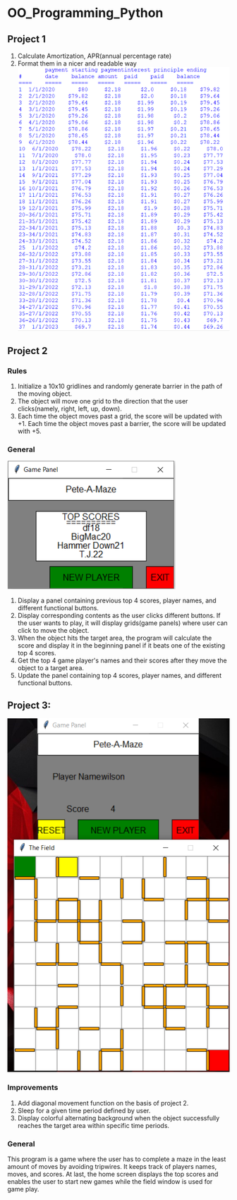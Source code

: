 # OO_Programming_Python
## Project 1
1. Calculate Amortization, APR(annual percentage rate)
2. Format them in a nicer and readable way
![interest](https://github.com/yichenghuang980/OO_Programming_Python/blob/master/screenshots/pj1.png)

## Project 2
### Rules
1. Initialize a 10x10 gridlines and randomly generate barrier in the path of the moving object.
2. The object will move one grid to the direction that the user clicks(namely, right, left, up, down).
3. Each time the object moves past a grid, the score will be updated with +1. Each time the object moves past a barrier, the score will be updated with +5.
### General
![gameStart](https://github.com/yichenghuang980/OO_Programming_Python/blob/master/screenshots/pj2_start.png)

1. Display a panel containing previous top 4 scores, player names, and different functional buttons.
2. Display corresponding contents as the user clicks different buttons. If the user wants to play, it will display grids(game panels) where user can click to move the object.
3. When the object hits the target area, the program will calculate the score and display it in the beginning panel if it beats one of the existing top 4 scores.
4. Get the top 4 game player's names and their scores after they move the object to a target area.
5. Update the panel containing top 4 scores, player names, and different functional buttons.

## Project 3:
![gameMiddle](https://github.com/yichenghuang980/OO_Programming_Python/blob/master/screenshots/pj2_play.png)

### Improvements
1. Add diagonal movement function on the basis of project 2.
2. Sleep for a given time period defined by user.
3. Display colorful alternating background when the object successfully reaches the target area within specific time periods.
### General
This program is a game where the user has to complete a maze in the least amount of moves by avoiding tripwires. It keeps track of players names, moves, and scores. At last, the home screen displays the top scores and enables the user to start new games while the field window is used for game play.
